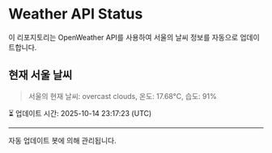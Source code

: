 
# Weather API Status

이 리포지토리는 OpenWeather API를 사용하여 서울의 날씨 정보를 자동으로 업데이트합니다.

## 현재 서울 날씨
> 서울의 현재 날씨: overcast clouds, 온도: 17.68°C, 습도: 91%

⏳ 업데이트 시간: 2025-10-14 23:17:23 (UTC)

---
자동 업데이트 봇에 의해 관리됩니다.

